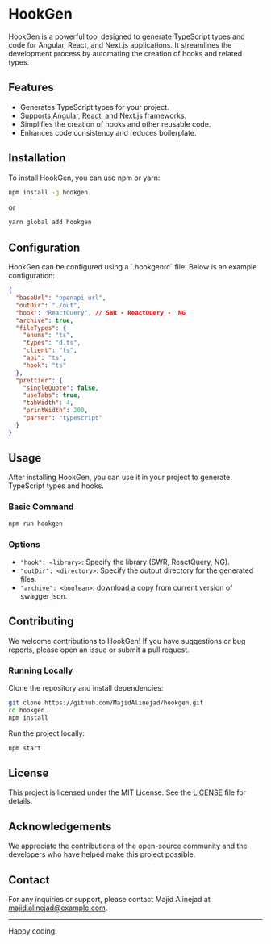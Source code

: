 # HookGen

HookGen is a powerful tool designed to generate TypeScript types and code for Angular, React, and Next.js applications. It streamlines the development process by automating the creation of hooks and related types.

## Features

- Generates TypeScript types for your project.
- Supports Angular, React, and Next.js frameworks.
- Simplifies the creation of hooks and other reusable code.
- Enhances code consistency and reduces boilerplate.

## Installation

To install HookGen, you can use npm or yarn:

```bash
npm install -g hookgen
```

or

```bash
yarn global add hookgen
```

## Configuration

HookGen can be configured using a \`.hookgenrc\` file. Below is an example configuration:

```json
{
  "baseUrl": "openapi url",
  "outDir": "./out",
  "hook": "ReactQuery", // SWR - ReactQuery -  NG
  "archive": true,
  "fileTypes": {
    "enums": "ts",
    "types": "d.ts",
    "client": "ts",
    "api": "ts",
    "hook": "ts"
  },
  "prettier": {
    "singleQuote": false,
    "useTabs": true,
    "tabWidth": 4,
    "printWidth": 200,
    "parser": "typescript"
  }
}
```

## Usage

After installing HookGen, you can use it in your project to generate TypeScript types and hooks.

### Basic Command

```bash
npm run hookgen
```

### Options

- `"hook": <library>`: Specify the library (SWR, ReactQuery, NG).
- `"outDir": <directory>`: Specify the output directory for the generated files.
- `"archive": <boolean>`: download a copy from current version of swagger json.

## Contributing

We welcome contributions to HookGen! If you have suggestions or bug reports, please open an issue or submit a pull request.

### Running Locally

Clone the repository and install dependencies:

```bash
git clone https://github.com/MajidAlinejad/hookgen.git
cd hookgen
npm install
```

Run the project locally:

```bash
npm start
```

## License

This project is licensed under the MIT License. See the [LICENSE](LICENSE) file for details.

## Acknowledgements

We appreciate the contributions of the open-source community and the developers who have helped make this project possible.

## Contact

For any inquiries or support, please contact Majid Alinejad at majid.alinejad@example.com.

---

Happy coding!
